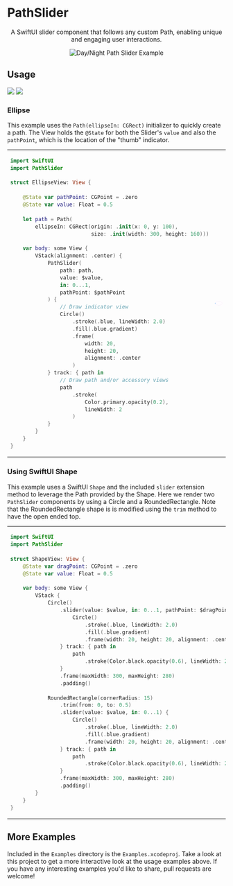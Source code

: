 

# PathSlider

<p align="center">
A SwiftUI slider component that follows any custom Path, enabling unique and engaging user interactions.
</p>

<p align="center">
  <img src="Documentation/assets/DayNight-Example.gif" alt="Day/Night Path Slider Example">
</p>

## Usage

[![](https://img.shields.io/endpoint?url=https%3A%2F%2Fswiftpackageindex.com%2Fapi%2Fpackages%2Fatreat%2FPathSlider%2Fbadge%3Ftype%3Dswift-versions)](https://swiftpackageindex.com/atreat/PathSlider)
[![](https://img.shields.io/endpoint?url=https%3A%2F%2Fswiftpackageindex.com%2Fapi%2Fpackages%2Fatreat%2FPathSlider%2Fbadge%3Ftype%3Dplatforms)](https://swiftpackageindex.com/atreat/PathSlider)

### Ellipse

This example uses the `Path(ellipseIn: CGRect)` initializer to quickly create a path. The View
holds the `@State` for both the Slider's `value` and also the `pathPoint`, which is the location of the
"thumb" indicator.

<table>
<tr>
<td width="50%" style="min-width: 400px">

```swift
import SwiftUI
import PathSlider

struct EllipseView: View {

    @State var pathPoint: CGPoint = .zero
    @State var value: Float = 0.5

    let path = Path(
        ellipseIn: CGRect(origin: .init(x: 0, y: 100),
                          size: .init(width: 300, height: 160)))

    var body: some View {
        VStack(alignment: .center) {
            PathSlider(
                path: path,
                value: $value,
                in: 0...1,
                pathPoint: $pathPoint
            ) {
                // Draw indicator view
                Circle()
                    .stroke(.blue, lineWidth: 2.0)
                    .fill(.blue.gradient)
                    .frame(
                        width: 20,
                        height: 20,
                        alignment: .center
                    )
            } track: { path in
                // Draw path and/or accessory views
                path
                    .stroke(
                        Color.primary.opacity(0.2),
                        lineWidth: 2
                    )
            }
        }
    }
}
```

</td>
<td>

<img src="Documentation/assets/Ellipse-Example.gif" alt="Example" width="300">

</td>
</table>

### Using SwiftUI Shape

This example uses a SwiftUI `Shape` and the included `slider` extension method to leverage the Path provided by the Shape.
Here we render two `PathSlider` components by using a Circle and a RoundedRectangle. Note that the RoundedRectangle shape is
is modified using the `trim` method to have the open ended top.

<table>
<tr>
<td width="50%" style="min-width: 400px">

```swift
import SwiftUI
import PathSlider

struct ShapeView: View {
    @State var dragPoint: CGPoint = .zero
    @State var value: Float = 0.5

    var body: some View {
        VStack {
            Circle()
                .slider(value: $value, in: 0...1, pathPoint: $dragPoint) {
                    Circle()
                        .stroke(.blue, lineWidth: 2.0)
                        .fill(.blue.gradient)
                        .frame(width: 20, height: 20, alignment: .center)
                } track: { path in
                    path
                        .stroke(Color.black.opacity(0.6), lineWidth: 2)
                }
                .frame(maxWidth: 300, maxHeight: 280)
                .padding()

            RoundedRectangle(cornerRadius: 15)
                .trim(from: 0, to: 0.5)
                .slider(value: $value, in: 0...1) {
                    Circle()
                        .stroke(.blue, lineWidth: 2.0)
                        .fill(.blue.gradient)
                        .frame(width: 20, height: 20, alignment: .center)
                } track: { path in
                    path
                        .stroke(Color.black.opacity(0.6), lineWidth: 2)
                }
                .frame(maxWidth: 300, maxHeight: 280)
                .padding()
        }
    }
}
```

</td>
<td>

<img src="Documentation/assets/Shapes-Example.gif" alt="Example" width="300">
<img src="Documentation/assets/Shapes-Example2.gif" alt="Example" width="300">

</td>
</table>


## More Examples

Included in the `Examples` directory is the `Examples.xcodeproj`. Take a look at this project to get a more interactive look at
the usage examples above. If you have any interesting examples you'd like to share, pull requests are welcome!
